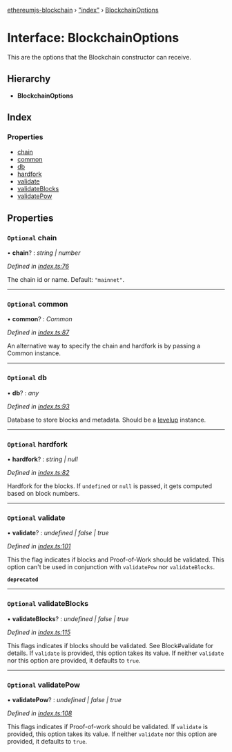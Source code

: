 [ethereumjs-blockchain](../README.md) › ["index"](../modules/_index_.md) › [BlockchainOptions](_index_.blockchainoptions.md)

# Interface: BlockchainOptions

This are the options that the Blockchain constructor can receive.

## Hierarchy

* **BlockchainOptions**

## Index

### Properties

* [chain](_index_.blockchainoptions.md#optional-chain)
* [common](_index_.blockchainoptions.md#optional-common)
* [db](_index_.blockchainoptions.md#optional-db)
* [hardfork](_index_.blockchainoptions.md#optional-hardfork)
* [validate](_index_.blockchainoptions.md#optional-validate)
* [validateBlocks](_index_.blockchainoptions.md#optional-validateblocks)
* [validatePow](_index_.blockchainoptions.md#optional-validatepow)

## Properties

### `Optional` chain

• **chain**? : *string | number*

*Defined in [index.ts:76](https://github.com/ethereumjs/ethereumjs-vm/blob/master/packages/blockchain/src/index.ts#L76)*

The chain id or name. Default: `"mainnet"`.

___

### `Optional` common

• **common**? : *Common*

*Defined in [index.ts:87](https://github.com/ethereumjs/ethereumjs-vm/blob/master/packages/blockchain/src/index.ts#L87)*

An alternative way to specify the chain and hardfork is by passing a Common instance.

___

### `Optional` db

• **db**? : *any*

*Defined in [index.ts:93](https://github.com/ethereumjs/ethereumjs-vm/blob/master/packages/blockchain/src/index.ts#L93)*

Database to store blocks and metadata. Should be a
[levelup](https://github.com/rvagg/node-levelup) instance.

___

### `Optional` hardfork

• **hardfork**? : *string | null*

*Defined in [index.ts:82](https://github.com/ethereumjs/ethereumjs-vm/blob/master/packages/blockchain/src/index.ts#L82)*

Hardfork for the blocks. If `undefined` or `null` is passed, it gets computed based on block
numbers.

___

### `Optional` validate

• **validate**? : *undefined | false | true*

*Defined in [index.ts:101](https://github.com/ethereumjs/ethereumjs-vm/blob/master/packages/blockchain/src/index.ts#L101)*

This the flag indicates if blocks and Proof-of-Work should be validated.
This option can't be used in conjunction with `validatePow` nor `validateBlocks`.

**`deprecated`** 

___

### `Optional` validateBlocks

• **validateBlocks**? : *undefined | false | true*

*Defined in [index.ts:115](https://github.com/ethereumjs/ethereumjs-vm/blob/master/packages/blockchain/src/index.ts#L115)*

This flags indicates if blocks should be validated. See Block#validate for details. If
`validate` is provided, this option takes its value. If neither `validate` nor this option are
provided, it defaults to `true`.

___

### `Optional` validatePow

• **validatePow**? : *undefined | false | true*

*Defined in [index.ts:108](https://github.com/ethereumjs/ethereumjs-vm/blob/master/packages/blockchain/src/index.ts#L108)*

This flags indicates if Proof-of-work should be validated. If `validate` is provided, this
option takes its value. If neither `validate` nor this option are provided, it defaults to
`true`.
